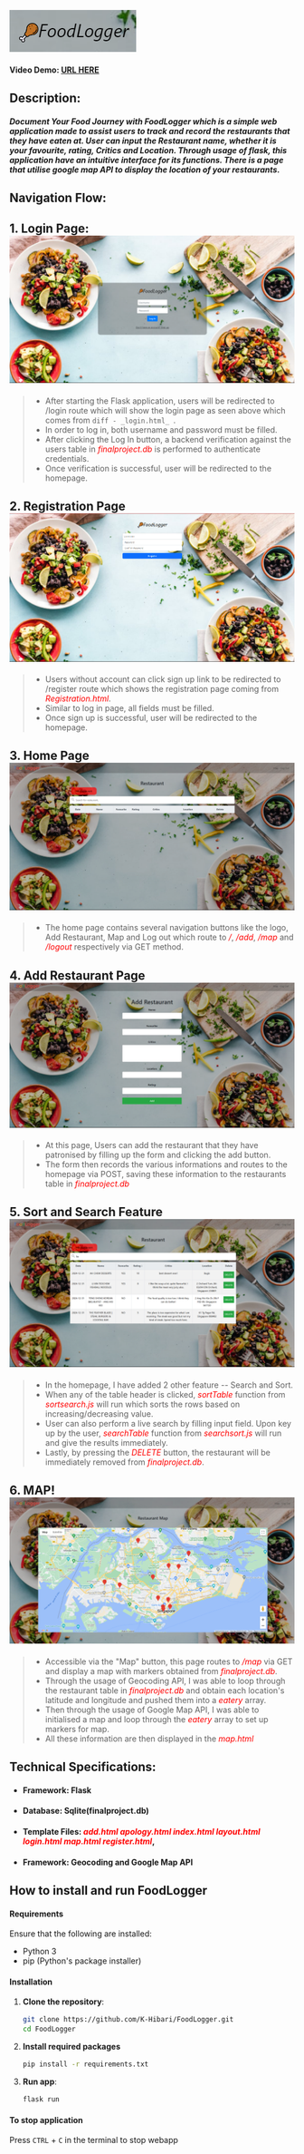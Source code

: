 ![FoodLogger](static/1.png)
#### Video Demo:  [URL HERE](https://youtu.be/oKhzwdV9dH8)

## Description: 
##### Document Your Food Journey with FoodLogger which is a simple web application made to assist users to track and record the restaurants that they have eaten at. User can input the Restaurant name, whether it is your favourite, rating, Critics and Location. Through usage of flask, this application have an intuitive interface for its functions. There is a page that utilise google map API to display the location of your restaurants.

## **Navigation Flow:**
## 1. Login Page:![Login Page](static/login.png)
>- After starting the Flask application, users will be redirected to /login route which will show the login page as seen above which comes from ```diff - _login.html_ ```.
>- In order to log in, both username and password must be filled.
>- After clicking the Log In button, a backend verification against the users table in <span style="color:red">_finalproject.db_</span> is performed to authenticate credentials.
>- Once verification is successful, user will be redirected to the homepage.

## 2. Registration Page![Registration](static/Registration.png)
>- Users without account can click sign up link to be redirected to /register route which shows the registration page coming from <span style="color:red">_Registration.html_</span>.
>- Similar to log in page, all fields must be filled.
>- Once sign up is successful, user will be redirected to the homepage.

## 3. Home Page![Homepage](static/Homepage.png)
>- The home page contains several navigation buttons like the logo, Add Restaurant, Map and Log out which route to <span style="color:red">_/_</span>, <span style="color:red">_/add_</span>, <span style="color:red">_/map_</span> and <span style="color:red">_/logout_</span> respectively via GET method.

## 4. Add Restaurant Page![AddRestaurant](static/AddRestaurant.png)
>- At this page, Users can add the restaurant that they have patronised by filling up the form and clicking the add button.
>- The form then records the various informations and routes to the homepage via POST, saving these information to the restaurants table in <span style="color:red">_finalproject.db_</span>

## 5. Sort and Search Feature![Search and Sort image](static/SortSearch.png)
>- In the homepage, I have added 2 other feature -- Search and Sort.
>- When any of the table header is clicked, <span style="color:red">_sortTable_</span> function from <span style="color:red">_sortsearch.js_</span> will run which sorts the rows based on increasing/decreasing value.
>- User can also perform a live search by filling input field. Upon key up by the user, <span style="color:red">_searchTable_</span> function from <span style="color:red">_searchsort.js_</span> will run and give the results immediately.
>- Lastly, by pressing the <span style="color:red">_DELETE_</span> button, the restaurant will be immediately removed from <span style="color:red">_finalproject.db_</span>.

## 6. MAP!![Map Page](static/Map.png)
>- Accessible via the "Map" button, this page routes to <span style="color:red">_/map_</span> via GET and display a map with markers obtained from <span style="color:red">_finalproject.db_</span>.
>- Through the usage of Geocoding API, I was able to loop through the restaurant table in <span style="color:red">_finalproject.db_</span> and obtain each location's latitude and longitude and pushed them into a <span style="color:red">_eatery_</span> array.
>- Then through the usage of Google Map API, I was able to initialised a map and loop through the <span style="color:red">_eatery_</span> array to set up markers for map. 
>- All these information are then displayed in the <span style="color:red">_map.html_</span>

## **Technical Specifications:**
- #### **Framework**: Flask
- #### **Database**: Sqlite(finalproject.db)
- #### **Template Files**: <span style="color:red">_add.html_  _apology.html_  _index.html_  _layout.html_  _login.html_  _map.html_  _register.html_</span>, 
- #### **Framework**: Geocoding and Google Map API

## How to install and run FoodLogger

#### Requirements

Ensure that the following are installed:
- Python 3
- pip (Python's package installer)

#### Installation

1. **Clone the repository**:
   ```bash
   git clone https://github.com/K-Hibari/FoodLogger.git
   cd FoodLogger
   
2. **Install required packages**
   ```bash
   pip install -r requirements.txt

4. **Run app**:
   ```bash
   flask run

#### To stop application
Press `CTRL` + `C` in the terminal to stop webapp